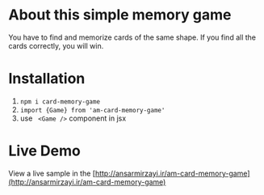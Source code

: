 # About this simple memory game
You have to find and memorize cards of the same shape. If you find all the cards correctly, you will win.


# Installation
1. `npm i card-memory-game`
2. `import {Game} from 'am-card-memory-game' ` 
3.  use ` <Game />` component in jsx

# Live Demo
View a live sample in the [http://ansarmirzayi.ir/am-card-memory-game](http://ansarmirzayi.ir/am-card-memory-game)
